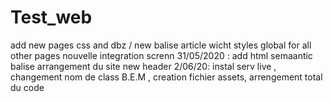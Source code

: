 # Test_web
add new pages css and dbz / new balise article wicht styles global for all other pages
nouvelle integration screnn
31/05/2020 : add html semaantic balise 
arrangement du site new header
2/06/20: instal serv live , changement nom de class B.E.M , creation fichier assets, arrengement total du code 